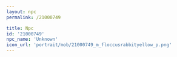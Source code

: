 ```yaml
---
layout: npc
permalink: /21000749

title: Npc
id: '21000749'
npc_name: 'Unknown'
icon_url: 'portrait/mob/21000749_m_floccusrabbityellow_p.png'
---
```


